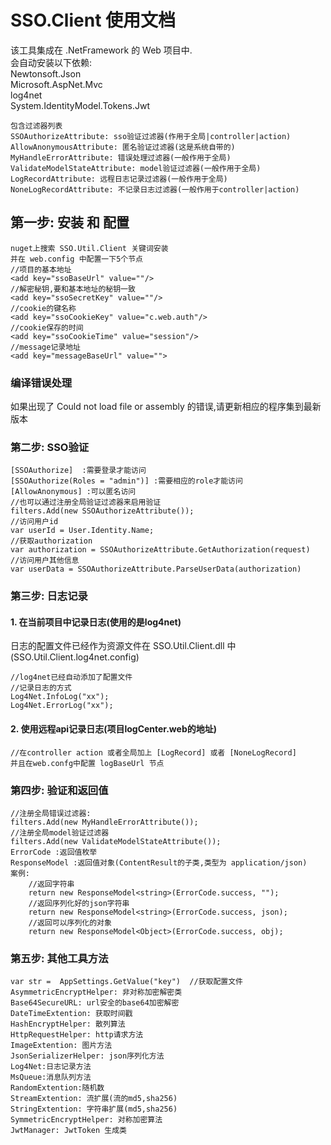 ﻿# SSO.Client 使用文档
该工具集成在 .NetFramework 的 Web 项目中.<br>
会自动安装以下依赖: <br>
Newtonsoft.Json<br>
Microsoft.AspNet.Mvc<br>
log4net<br>
System.IdentityModel.Tokens.Jwt<br>
```
包含过滤器列表
SSOAuthorizeAttribute: sso验证过滤器(作用于全局|controller|action)
AllowAnonymousAttribute: 匿名验证过滤器(这是系统自带的)
MyHandleErrorAttribute: 错误处理过滤器(一般作用于全局)
ValidateModelStateAttribute: model验证过滤器(一般作用于全局)
LogRecordAttribute: 远程日志记录过滤器(一般作用于全局)
NoneLogRecordAttribute: 不记录日志过滤器(一般作用于controller|action)
```
## 第一步: 安装 和 配置
```
nuget上搜索 SSO.Util.Client 关键词安装
并在 web.config 中配置一下5个节点
//项目的基本地址
<add key="ssoBaseUrl" value=""/>
//解密秘钥,要和基本地址的秘钥一致
<add key="ssoSecretKey" value=""/>
//cookie的键名称
<add key="ssoCookieKey" value="c.web.auth"/>
//cookie保存的时间
<add key="ssoCookieTime" value="session"/>
//message记录地址
<add key="messageBaseUrl" value="">
```
### 编译错误处理

如果出现了 Could not load file or assembly 的错误,请更新相应的程序集到最新版本

### 第二步: SSO验证
```
[SSOAuthorize]  :需要登录才能访问
[SSOAuthorize(Roles = "admin")] :需要相应的role才能访问
[AllowAnonymous] :可以匿名访问
//也可以通过注册全局验证过滤器来启用验证
filters.Add(new SSOAuthorizeAttribute());
//访问用户id
var userId = User.Identity.Name;
//获取authorization
var authorization = SSOAuthorizeAttribute.GetAuthorization(request)
//访问用户其他信息
var userData = SSOAuthorizeAttribute.ParseUserData(authorization)

```
### 第三步: 日志记录
#### 1. 在当前项目中记录日志(使用的是log4net)
日志的配置文件已经作为资源文件在 SSO.Util.Client.dll 中(SSO.Util.Client.log4net.config)
```
//log4net已经自动添加了配置文件
//记录日志的方式
Log4Net.InfoLog("xx");
Log4Net.ErrorLog("xx");
```
#### 2. 使用远程api记录日志(项目logCenter.web的地址)
```
//在controller action 或者全局加上 [LogRecord] 或者 [NoneLogRecord]
并且在web.confg中配置 logBaseUrl 节点

```
### 第四步: 验证和返回值
```
//注册全局错误过滤器: 
filters.Add(new MyHandleErrorAttribute());
//注册全局model验证过滤器
filters.Add(new ValidateModelStateAttribute());
ErrorCode :返回值枚举
ResponseModel :返回值对象(ContentResult的子类,类型为 application/json)
案例:
    //返回字符串
    return new ResponseModel<string>(ErrorCode.success, "");
    //返回序列化好的json字符串
    return new ResponseModel<string>(ErrorCode.success, json);
    //返回可以序列化的对象
    return new ResponseModel<Object>(ErrorCode.success, obj);
```
### 第五步: 其他工具方法
```
var str =  AppSettings.GetValue("key")  //获取配置文件
AsymmetricEncryptHelper: 非对称加密解密类
Base64SecureURL: url安全的base64加密解密
DateTimeExtention: 获取时间戳
HashEncryptHelper: 散列算法
HttpRequestHelper: http请求方法
ImageExtention: 图片方法
JsonSerializerHelper: json序列化方法
Log4Net:日志记录方法
MsQueue:消息队列方法
RandomExtention:随机数
StreamExtention: 流扩展(流的md5,sha256)
StringExtention: 字符串扩展(md5,sha256)
SymmetricEncryptHelper: 对称加密算法
JwtManager: JwtToken 生成类
```